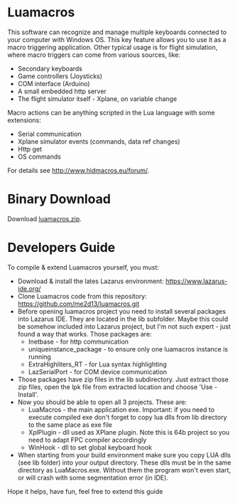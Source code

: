 # Luamacros
This software can recognize and manage multiple keyboards connected to your computer with Windows OS. This key feature allows you to use it as a macro triggering application.
Other typical usage is for flight simulation, where macro triggers can come from various sources, like:
* Secondary keyboards
* Game controllers (Joysticks)
* COM interface (Arduino)
* A small embedded http server
* The flight simulator itself - Xplane, on variable change

Macro actions can be anything scripted in the Lua language with some extensions:
* Serial communication
* Xplane simulator events (commands, data ref changes)
* Http get
* OS commands

For details see http://www.hidmacros.eu/forum/.

# Binary Download
Download [luamacros.zip](http://www.hidmacros.eu/luamacros.zip).

# Developers Guide
To compile & extend Luamacros yourself, you must:
* Download & install the lates Lazarus environment: https://www.lazarus-ide.org/
* Clone Luamacros code from this repository: https://github.com/me2d13/luamacros.git
* Before opening luamacros project you need to install several packages into Lazarus IDE. They are located in the lib subfolder. Maybe this could be somehow included into Lazarus project, but I'm not such expert - just found a way that works. Those packages are:
  * Inetbase - for http communication 
  * uniqueinstance_package - to ensure only one luamacros instance is running
  * ExtraHighliters_RT - for Lua syntax highlighting
  * LazSerialPort - for COM device communication
* Those packages have zip files in the lib subdirectory. Just extract those zip files, open the lpk file from extracted location and choose 'Use - Install'.
* Now you should be able to open all 3 projects. These are:
  * LuaMacros - the main application exe. Important: if you need to execute compiled exe don't forget to copy lua dlls from lib directory to the same place as exe file
  * XplPlugin - dll used as XPlane plugin. Note this is 64b project so you need to adapt FPC compiler accordingly
  * WinHook - dll to set global keyboard hook
* When starting from your build environment make sure you copy LUA dlls (see lib folder) into your output directory. These dlls must be in the same directory as LuaMacros.exe. Without them the program won't even start, or will crash with some segmentation error (in IDE).

Hope it helps, have fun, feel free to extend this guide
